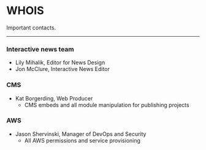 # WHOIS

Important contacts.

---

### Interactive news team

 - Lily Mihalik, Editor for News Design
 - Jon McClure, Interactive News Editor

### CMS

- Kat Borgerding, Web Producer
  - CMS embeds and all module manipulation for publishing projects


### AWS

- Jason Shervinski, Manager of DevOps and Security
  - All AWS permissions and service provisioning
